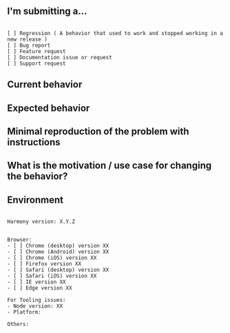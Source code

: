 ## I'm submitting a...
<!-- Check one of the following options with "x" -->
<pre><code>
[ ] Regression ( A behavior that used to work and stopped working in a new release )
[ ] Bug report  <!-- Please search GitHub for a similar issue or PR before submitting -->
[ ] Feature request
[ ] Documentation issue or request
[ ] Support request
</code></pre>

## Current behavior
<!-- Describe how the issue manifests. -->


## Expected behavior
<!-- Describe what the desired behavior would be. -->


## Minimal reproduction of the problem with instructions
<!--
For bug reports please provide the *STEPS TO REPRODUCE* and if possible a *MINIMAL DEMO* of the problem via
https://plnkr.co or similar (you can use this template as a starting point: http://plnkr.co/edit/tpl:AvJOMERrnz94ekVua0u5).
-->

## What is the motivation / use case for changing the behavior?
<!-- Describe the motivation or the concrete use case. -->


## Environment

<pre><code>
Harmony version: X.Y.Z
<!-- Check whether this is still an issue in the most recent Harmony version -->

Browser:
- [ ] Chrome (desktop) version XX
- [ ] Chrome (Android) version XX
- [ ] Chrome (iOS) version XX
- [ ] Firefox version XX
- [ ] Safari (desktop) version XX
- [ ] Safari (iOS) version XX
- [ ] IE version XX
- [ ] Edge version XX

For Tooling issues:
- Node version: XX  <!-- run `node --version` -->
- Platform:  <!-- Mac, Linux, Windows -->

Others:
<!-- Anything else relevant?  Operating system version, IDE, package manager, HTTP server, ... -->
</code></pre>
